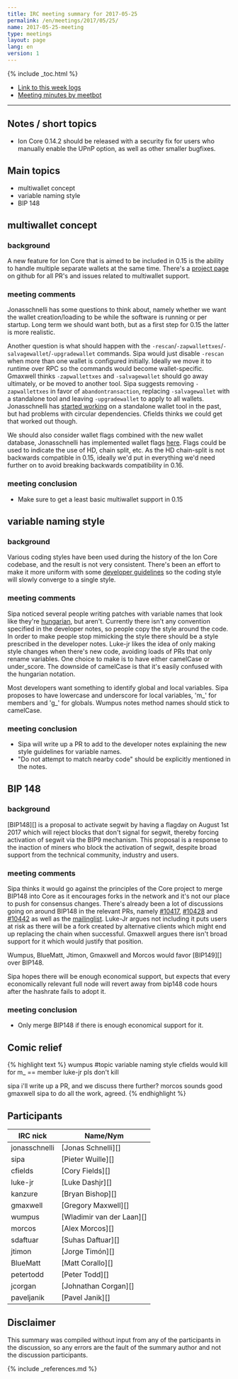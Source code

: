 ```yaml
---
title: IRC meeting summary for 2017-05-25
permalink: /en/meetings/2017/05/25/
name: 2017-05-25-meeting
type: meetings
layout: page
lang: en
version: 1
---
```

{% include _toc.html %}
 
- [Link to this week logs](https://botbot.me/freenode/ion-core-dev/2017-05-25/?msg=86142878&page=2)
- [Meeting minutes by meetbot](http://www.erisian.com.au/meetbot/ion-core-dev/2017/ion-core-dev.2017-05-25-19.00.html)
 
---

## Notes / short topics

- Ion Core 0.14.2 should be released with a security fix for users who manually enable the UPnP option, as well as other smaller bugfixes.

## Main topics

- multiwallet concept
- variable naming style
- BIP 148

## multiwallet concept

### background

A new feature for Ion Core that is aimed to be included in 0.15 is the ability to handle multiple separate wallets at the same time. There's a [project page](https://github.com/cevap/ion/projects/2) on github for all PR's and issues related to multiwallet support.

### meeting comments

Jonasschnelli has some questions to think about, namely whether we want the wallet creation/loading to be while the software is running or per startup. Long term we should want both, but as a first step for 0.15 the latter is more realistic.

Another question is what should happen with the `-rescan`/`-zapwallettxes`/`-salvagewallet`/`-upgradewallet` commands. Sipa would just disable `-rescan` when more than one wallet is configured initially. Ideally we move it to runtime over RPC so the commands would become wallet-specific. Gmaxwell thinks `-zapwallettxes` and `-salvagewallet` should go away ultimately, or be moved to another tool. Sipa suggests removing `-zapwallettxes` in favor of `abandontransaction`, replacing `-salvagewallet` with a standalone tool and leaving `-upgradewallet` to apply to all wallets. Jonasschnelli has [started working][#8745] on a standalone wallet tool in the past, but had problems with circular dependencies. Cfields thinks we could get that worked out though.

We should also consider wallet flags combined with the new wallet database, Jonasschnelli has implemented wallet flags [here](https://github.com/cevap/ion/pull/9662/files#diff-b2bb174788c7409b671c46ccc86034bdR1357). Flags could be used to indicate the use of HD, chain split, etc. As the HD chain-split is not backwards compatible in 0.15, ideally we'd put in everything we'd need further on to avoid breaking backwards compatibility in 0.16. 

### meeting conclusion

- Make sure to get a least basic multiwallet support in 0.15 

## variable naming style

### background

Various coding styles have been used during the history of the Ion Core codebase, and the result is not very consistent. There's been an effort to make it more uniform with some [developer guidelines](https://github.com/cevap/ion/blob/master/doc/developer-notes.md) so the coding style will slowly converge to a single style.

### meeting comments

Sipa noticed several people writing patches with variable names that look like they're [hungarian](https://en.wikipedia.org/wiki/Hungarian_notation), but aren't. Currently there isn't any convention specified in the developer notes, so people copy the style around the code. In order to make people stop mimicking the style there should be a style prescribed in the developer notes. Luke-jr likes the idea of only making style changes when there's new code, avoiding loads of PRs that only rename variables. One choice to make is to have either camelCase or under_score. The downside of camelCase is that it's easily confused with the hungarian notation.

Most developers want something to identify global and local variables. Sipa proposes to have lowercase and underscore for local variables, 'm_' for members and 'g_' for globals. Wumpus notes method names should stick to camelCase.

### meeting conclusion

- Sipa will write up a PR to add to the developer notes explaining the new style guidelines for variable names.
- "Do not attempt to match nearby code" should be explicitly mentioned in the notes.

## BIP 148

### background

[BIP148][] is a proposal to activate segwit by having a flagday on August 1st 2017 which will reject blocks that don't signal for segwit, thereby forcing activation of segwit via the BIP9 mechanism. This proposal is a response to the inaction of miners who block the activation of segwit, despite broad support from the technical community, industry and users.

### meeting comments

Sipa thinks it would go against the principles of the Core project to merge BIP148 into Core as it encourages forks in the network and it's not our place to push for consensus changes. There's already been a lot of discussions going on around BIP148 in the relevant PRs, namely [#10417][], [#10428][] and [#10442][] as well as the [mailinglist](https://lists.linuxfoundation.org/pipermail/ion-dev/2017-March/013714.html). Luke-Jr argues not including it puts users at risk as there will be a fork created by alternative clients which might end up replacing the chain when successful. Gmaxwell argues there isn't broad support for it which would justify that position.

Wumpus, BlueMatt, Jtimon, Gmaxwell and Morcos would favor [BIP149][] over BIP148.

Sipa hopes there will be enough economical support, but expects that every economically relevant full node will revert away from bip148 code hours after the hashrate fails to adopt it.

### meeting conclusion

- Only merge BIP148 if there is enough economical support for it.

## Comic relief

{% highlight text %}
wumpus           #topic variable naming style
cfields  would kill for m_ == member
luke-jr          pls don't kill


sipa             i'll write up a PR, and we discuss there further?
morcos           sounds good
gmaxwell         sipa to do all the work, agreed.
{% endhighlight %}

## Participants
 
| IRC nick        | Name/Nym                  |
|-----------------|---------------------------|
| jonasschnelli   | [Jonas Schnelli][]        |
| sipa            | [Pieter Wuille][]         |
| cfields         | [Cory Fields][]           |
| luke-jr         | [Luke Dashjr][]           |
| kanzure         | [Bryan Bishop][]          |
| gmaxwell        | [Gregory Maxwell][]       |
| wumpus          | [Wladimir van der Laan][] |
| morcos          | [Alex Morcos][]           |
| sdaftuar        | [Suhas Daftuar][]         |
| jtimon          | [Jorge Timón][]           |
| BlueMatt        | [Matt Corallo][]          |
| petertodd       | [Peter Todd][]            |
| jcorgan         | [Johnathan Corgan][]      |
| paveljanik      | [Pavel Janik][]           |

## Disclaimer
 
This summary was compiled without input from any of the participants in the discussion, so any errors are the fault of the summary author and not the discussion participants.

[#8745]: https://github.com/cevap/ion/pull/8745
[#10417]: https://github.com/cevap/ion/pull/10417
[#10428]: https://github.com/cevap/ion/pull/10428
[#10442]: https://github.com/cevap/ion/pull/10442

{% include _references.md %}
